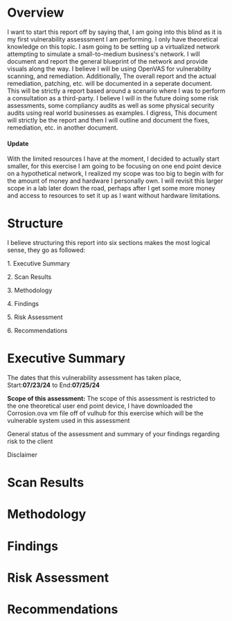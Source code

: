 <h1>Overview</h1>
<p> I want to start this report off by saying that, I am going into this blind as it is my first vulnerability assesssment I am performing. I only have theoretical knowledge on this topic. I asm going to be setting up a virtualized network attempting to simulate a small-to-medium business's network. I will document and report the general blueprint of the network and provide visuals along the way. I believe I will be using OpenVAS for vulnerability scanning, and remediation. Additionally, The overall report and the actual remediation, patching, etc. will be documented in a seperate document. This will be strictly a report based around a scenario where I was to perform a consultation as a third-party. I believe I will in the future doing some risk assessments, some compliancy audits as well as some physical security audits using real world businesses as examples. I digress, This document will strictly be the report and then I will outline and document the fixes, remediation, etc. in another document.</p>
<h4>Update</h4>
<p>With the limited resources I have at the moment, I decided to actually start smaller, for this exercise I am going to be focusing on one end point device on a hypothetical network, I realized my scope was too big to begin with 
for the amount of money and hardware I personally own. I will revisit this larger scope in a lab later down the road, perhaps after I get some more money and access to resources to set it up as I want without hardware limitations. </p>

<h1>Structure</h1>
<p>I believe structuring this report into six sections makes the most logical sense, they go as followed: </p>
<p>1. Executive Summary</p>
<p>2. Scan Results</p>
<p>3. Methodology</p>
<p>4. Findings</p>
<p>5. Risk Assessment</p>
<p>6. Recommendations</p>

<h1>Executive Summary</h1>
<p>The dates that this vulnerability assessment has taken place, Start:<b>07/23/24</b> to End:<b>07/25/24</b></p>
<p><b>Scope of this assessment:</b> The scope of this assessment is restricted to the one theoretical user end point device, I have downloaded the  Corrosion.ova vm file off of vulhub for this exercise which will be the vulnerable system used in this assessment</p>
<p>General status of the assessment and summary of your findings regarding risk to the client</p> 
<p>Disclaimer</p>

<h1>Scan Results</h1>
<p></p>


<h1>Methodology</h1>
<p></p>

<h1>Findings</h1>
<p></p>

<h1>Risk Assessment</h1>
<p></p>

<h1>Recommendations</h1>
<p></p>
